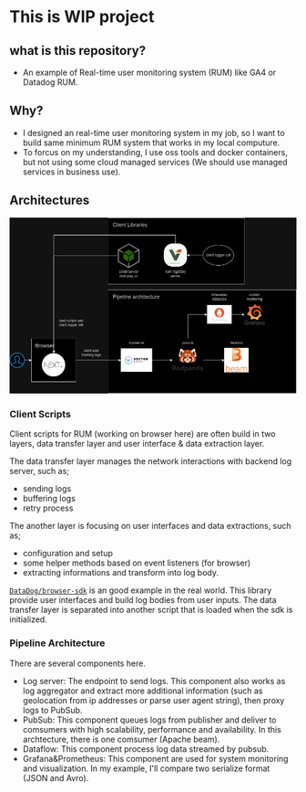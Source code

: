 # This is WIP project

## what is this repository?

- An example of Real-time user monitoring system (RUM) like GA4 or Datadog RUM.

## Why?

- I designed an real-time user monitoring system in my job, so I want to build same minimum RUM system that works in my local computure.
- To forcus on my understanding, I use oss tools and docker containers, but not using some cloud managed services (We should use managed services in business use).

## Architectures

![image](images/whole-architectures.png)


### Client Scripts

Client scripts for RUM (working on browser here) are often build in two layers, data transfer layer and user interface & data extraction layer.

The data transfer layer manages the network interactions with backend log server, such as;

- sending logs
- buffering logs
- retry process

The another layer is focusing on user interfaces and data extractions, such as;

- configuration and setup
- some helper methods based on event listeners (for browser)
- extracting informations and transform into log body.

[`DataDog/browser-sdk`](https://github.com/DataDog/browser-sdk) is an good example in the real world. This library provide user interfaces and build log bodies from user inputs. The data transfer layer is separated into another script that is loaded when the sdk is initialized.


### Pipeline Architecture

There are several components here.

- Log server: The endpoint to send logs. This component also works as log aggregator and extract more additional information (such as geolocation from ip addresses or parse user agent string), then proxy logs to PubSub.
- PubSub: This component queues logs from publisher and deliver to comsumers with high scalability, performance and availability. In this archtecture, there is one comsumer (Apache beam).
- Dataflow: This component process log data streamed by pubsub.
- Grafana&Prometheus: This component are used for system monitoring and visualization. In my example, I'll compare two serialize format (JSON and Avro).
